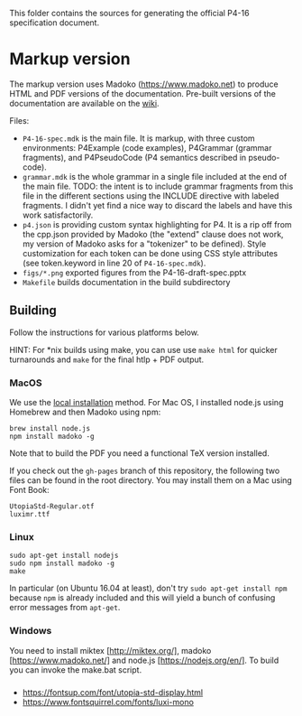 This folder contains the sources for generating the official P4-16 specification document.

# Markup version

The markup version uses Madoko (https://www.madoko.net) to produce
HTML and PDF versions of the documentation. Pre-built versions of the
documentation are available on the
[wiki](https://github.com/p4lang/p4-spec/wiki).

Files:
- ```P4-16-spec.mdk``` is the main file. It is markup, with three custom
  environments: P4Example (code examples), P4Grammar (grammar
  fragments), and P4PseudoCode (P4 semantics described in pseudo-code).
- ```grammar.mdk``` is the whole grammar in a single file included at
  the end of the main file. TODO: the intent is to include grammar
  fragments from this file in the different sections using the INCLUDE
  directive with labeled fragments. I didn't yet find a nice way to
  discard the labels and have this work satisfactorily.
- ```p4.json``` is providing custom syntax highlighting for P4. It is a rip
  off from the cpp.json provided by Madoko (the "extend" clause does
  not work, my version of Madoko asks for a "tokenizer" to be
  defined). Style customization for each token can be done using CSS
  style attributes (see token.keyword in line 20 of ```P4-16-spec.mdk```).
- ```figs/*.png``` exported figures from the P4-16-draft-spec.pptx
- ```Makefile``` builds documentation in the build subdirectory

## Building
Follow the instructions for various platforms below.

HINT: For *nix builds using make, you can use use `make html` for quicker turnarounds and `make` for the final htlp + PDF output.

### MacOS

We use the [local
installation](http://research.microsoft.com/en-us/um/people/daan/madoko/doc/reference.html#sec-installation-and-usage)
method. For Mac OS, I installed node.js using Homebrew and then Madoko
using npm:
```
brew install node.js
npm install madoko -g
```
Note that to build the PDF you need a functional TeX version installed.

If you check out the ```gh-pages``` branch of this repository, the
following two files can be found in the root directory.  You may
install them on a Mac using Font Book:

```
UtopiaStd-Regular.otf
luximr.ttf
```
### Linux
```
sudo apt-get install nodejs
sudo npm install madoko -g
make
```
In particular (on Ubuntu 16.04 at least), don't try `sudo apt-get install npm` because `npm` is already included and this will yield a bunch of confusing error messages from `apt-get`.
### Windows

You need to install miktex [http://miktex.org/], madoko
[https://www.madoko.net/] and node.js [https://nodejs.org/en/].  To
build you can invoke the make.bat script.

###
- https://fontsup.com/font/utopia-std-display.html
- https://www.fontsquirrel.com/fonts/luxi-mono
